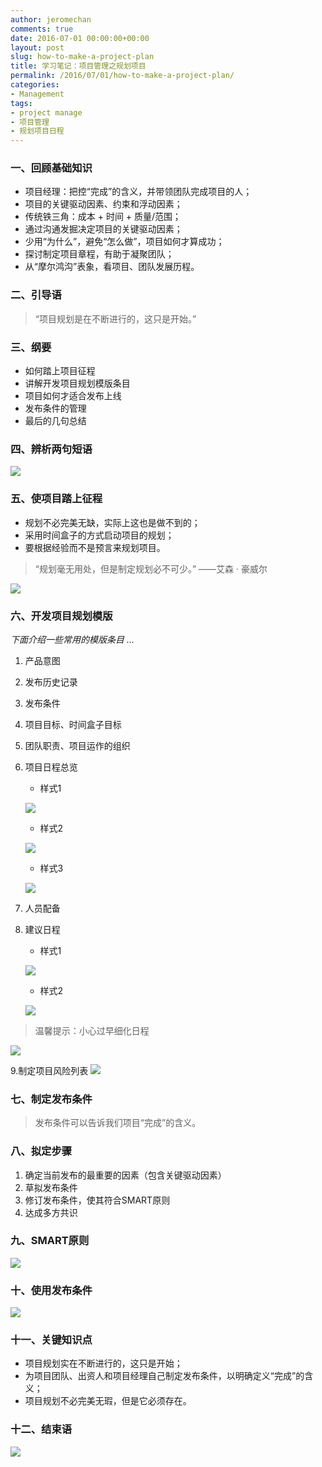 ```yaml
---
author: jeromechan
comments: true
date: 2016-07-01 00:00:00+00:00
layout: post
slug: how-to-make-a-project-plan
title: 学习笔记：项目管理之规划项目
permalink: /2016/07/01/how-to-make-a-project-plan/
categories:
- Management
tags:
- project manage
- 项目管理
- 规划项目日程
---
```


### 一、回顾基础知识
- 项目经理：把控“完成”的含义，并带领团队完成项目的人；
- 项目的关键驱动因素、约束和浮动因素；
- 传统铁三角：成本 + 时间 + 质量/范围；
- 通过沟通发掘决定项目的关键驱动因素；
- 少用“为什么”，避免“怎么做”，项目如何才算成功；
- 探讨制定项目章程，有助于凝聚团队；
- 从“摩尔鸿沟”表象，看项目、团队发展历程。

### 二、引导语
> “项目规划是在不断进行的，这只是开始。”

### 三、纲要
- 如何踏上项目征程
- 讲解开发项目规划模版条目
- 项目如何才适合发布上线
- 发布条件的管理
- 最后的几句总结

### 四、辨析两句短语

![](/images/2016-06-30-how-to-make-a-project-plan/14673084562094.jpg)

### 五、使项目踏上征程
- 规划不必完美无缺，实际上这也是做不到的；- 采用时间盒子的方式启动项目的规划；- 要根据经验而不是预言来规划项目。

> “规划毫无用处，但是制定规划必不可少。”——艾森 · 豪威尔
![](/images/2016-06-30-how-to-make-a-project-plan/14673086699212.jpg)

### 六、开发项目规划模版
*下面介绍一些常用的模版条目 …*

1. 产品意图
2. 发布历史记录3. 发布条件4. 项目目标、时间盒子目标5. 团队职责、项目运作的组织6. 项目日程总览	- 样式1

	![](/images/2016-06-30-how-to-make-a-project-plan/14673089688628.jpg)

	- 样式2

	![](/images/2016-06-30-how-to-make-a-project-plan/14673090092803.jpg)

	- 样式3

	![](/images/2016-06-30-how-to-make-a-project-plan/14673090209493.jpg)

7. 人员配备8. 建议日程
	- 样式1

	![](/images/2016-06-30-how-to-make-a-project-plan/14673090942241.jpg)
	- 样式2

	![](/images/2016-06-30-how-to-make-a-project-plan/14673091056258.jpg)

> 温馨提示：小心过早细化日程
![](/images/2016-06-30-how-to-make-a-project-plan/14673091416870.jpg)

9.制定项目风险列表 
![](/images/2016-06-30-how-to-make-a-project-plan/14673092036240.jpg)

### 七、制定发布条件
> 发布条件可以告诉我们项目“完成”的含义。### 八、拟定步骤
1. 确定当前发布的最重要的因素（包含关键驱动因素）2. 草拟发布条件3. 修订发布条件，使其符合SMART原则4. 达成多方共识

### 九、SMART原则
![](/images/2016-06-30-how-to-make-a-project-plan/14673093012558.jpg)

### 十、使用发布条件
![](/images/2016-06-30-how-to-make-a-project-plan/14673093575826.jpg)

### 十一、关键知识点
- 项目规划实在不断进行的，这只是开始；- 为项目团队、出资人和项目经理自己制定发布条件，以明确定义“完成”的含义；- 项目规划不必完美无瑕，但是它必须存在。

### 十二、结束语
![](/images/2016-06-30-how-to-make-a-project-plan/14673094267010.jpg)



